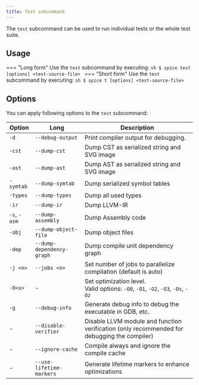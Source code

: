 ```yaml
---
title: Test subcommand
---
```


The `test` subcommand can be used to run individual tests or the whole test suite.

## Usage
=== "Long form"
    Use the `test` subcommand by executing:
    ```sh
    $ spice test [options] <test-source-file>
    ```
=== "Short form"
    Use the `test` subcommand by executing:
    ```sh
    $ spice t [options] <test-source-file>
    ```

## Options
You can apply following options to the `test` subcommand:

| Option       | Long                       | Description                                                                                 |
|--------------|----------------------------|---------------------------------------------------------------------------------------------|
| `-d`         | `--debug-output`           | Print compiler output for debugging.                                                        |
| `-cst`       | `--dump-cst`               | Dump CST as serialized string and SVG image                                                 |
| `-ast`       | `--dump-ast`               | Dump AST as serialized string and SVG image                                                 |
| `-symtab`    | `--dump-symtab`            | Dump serialized symbol tables                                                               |
| `-types`     | `--dump-types`             | Dump all used types                                                                         |
| `-ir`        | `--dump-ir`                | Dump LLVM-IR                                                                                |
| `-s`, `-asm` | `--dump-assembly`          | Dump Assembly code                                                                          |
| `-obj`       | `--dump-object-file`       | Dump object files                                                                           |
| `-dep`       | `--dump-dependency-graph`  | Dump compile unit dependency graph                                                          |
| `-j <n>`     | `--jobs <n>`               | Set number of jobs to parallelize compilation (default is auto)                             |
| `-O<x>`      | -                          | Set optimization level. <br> Valid options: `-O0`, `-O1`, `-O2`, `-O3`, `-Os`, `-Oz`        |
| `-g`         | `--debug-info`             | Generate debug info to debug the executable in GDB, etc.                                    |
| -            | `--disable-verifier`       | Disable LLVM module and function verification (only recommended for debugging the compiler) |
| -            | `--ignore-cache`           | Compile always and ignore the compile cache                                                 |
| -            | `--use-lifetime-markers`   | Generate lifetime markers to enhance optimizations                                          |
